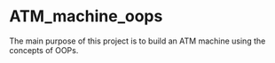 # ATM_machine_oops
The main purpose of this project is to build an ATM machine using the concepts of OOPs.

